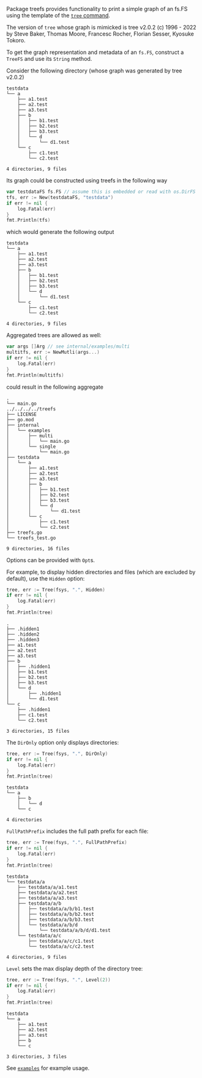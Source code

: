 Package treefs provides functionality to print a simple graph of an fs.FS using
the template of the [`tree` command](https://en.wikipedia.org/wiki/Tree_(command)).

The version of `tree` whose graph is mimicked is tree v2.0.2 (c) 1996 - 2022 by
Steve Baker, Thomas Moore, Francesc Rocher, Florian Sesser, Kyosuke Tokoro.

To get the graph representation and metadata of an `fs.FS`, construct a `TreeFS`
and use its `String` method.

Consider the following directory (whose graph was generated by tree v2.0.2)

    testdata
    └── a
        ├── a1.test
        ├── a2.test
        ├── a3.test
        ├── b
        │   ├── b1.test
        │   ├── b2.test
        │   ├── b3.test
        │   └── d
        │       └── d1.test
        └── c
            ├── c1.test
            └── c2.test

    4 directories, 9 files

Its graph could be constructed using treefs in the following way

```go
var testdataFS fs.FS // assume this is embedded or read with os.DirFS
tfs, err := New(testdataFS, "testdata")
if err != nil {
    log.Fatal(err)
}
fmt.Println(tfs)
```

which would generate the following output

    testdata
    └── a
        ├── a1.test
        ├── a2.test
        ├── a3.test
        ├── b
        │   ├── b1.test
        │   ├── b2.test
        │   ├── b3.test
        │   └── d
        │       └── d1.test
        └── c
            ├── c1.test
            └── c2.test

    4 directories, 9 files

Aggregated trees are allowed as well:

```go
var args []Arg // see internal/examples/multi
multitfs, err := NewMutli(args...)
if err != nil {
    log.Fatal(err)
}
fmt.Println(multitfs)
```

could result in the following aggregate

    .
    └── main.go
    ../../../../treefs
    ├── LICENSE
    ├── go.mod
    ├── internal
    │   └── examples
    │       ├── multi
    │       │   └── main.go
    │       └── single
    │           └── main.go
    ├── testdata
    │   └── a
    │       ├── a1.test
    │       ├── a2.test
    │       ├── a3.test
    │       ├── b
    │       │   ├── b1.test
    │       │   ├── b2.test
    │       │   ├── b3.test
    │       │   └── d
    │       │       └── d1.test
    │       └── c
    │           ├── c1.test
    │           └── c2.test
    ├── treefs.go
    └── treefs_test.go

    9 directories, 16 files

Options can be provided with `Opt`s. 

For example, to display hidden directories and files (which are excluded by default), use the `Hidden` option:

```go
tree, err := Tree(fsys, ".", Hidden)
if err != nil {
    log.Fatal(err)
}
fmt.Println(tree)
```
    .
    ├── .hidden1
    ├── .hidden2
    ├── .hidden3
    ├── a1.test
    ├── a2.test
    ├── a3.test
    ├── b
    │   ├── .hidden1
    │   ├── b1.test
    │   ├── b2.test
    │   ├── b3.test
    │   └── d
    │       ├── .hidden1
    │       └── d1.test
    └── c
        ├── .hidden1
        ├── c1.test
        └── c2.test

    3 directories, 15 files

The `DirOnly` option only displays directories:

```go
tree, err := Tree(fsys, ".", DirOnly)
if err != nil {
    log.Fatal(err)
}
fmt.Println(tree)
```

    testdata
    └── a
        ├── b
        │   └── d
        └── c

    4 directories

`FullPathPrefix` includes the full path prefix for each file:

```go
tree, err := Tree(fsys, ".", FullPathPrefix)
if err != nil {
    log.Fatal(err)
}
fmt.Println(tree)
```

    testdata
    └── testdata/a
        ├── testdata/a/a1.test
        ├── testdata/a/a2.test
        ├── testdata/a/a3.test
        ├── testdata/a/b
        │   ├── testdata/a/b/b1.test
        │   ├── testdata/a/b/b2.test
        │   ├── testdata/a/b/b3.test
        │   └── testdata/a/b/d
        │       └── testdata/a/b/d/d1.test
        └── testdata/a/c
            ├── testdata/a/c/c1.test
            └── testdata/a/c/c2.test

    4 directories, 9 files

`Level` sets the max display depth of the directory tree:

```go
tree, err := Tree(fsys, ".", Level(2))
if err != nil {
    log.Fatal(err)
}
fmt.Println(tree)
```

    testdata
    └── a
        ├── a1.test
        ├── a2.test
        ├── a3.test
        ├── b
        └── c

    3 directories, 3 files

See [`examples`](https://github.com/Algebra8/treefs/tree/main/examples) for example usage.
